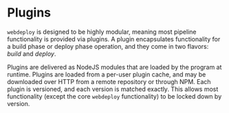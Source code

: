 # Plugins

`webdeploy` is designed to be highly modular, meaning most pipeline functionality is provided via plugins. A plugin encapsulates functionality for a build phase or deploy phase operation, and they come in two flavors: _build_ and _deploy_.

Plugins are delivered as NodeJS modules that are loaded by the program at runtime. Plugins are loaded from a per-user plugin cache, and may be downloaded over HTTP from a remote repository or through NPM. Each plugin is versioned, and each version is matched exactly. This allows most functionality (except the core `webdeploy` functionality) to be locked down by version.


